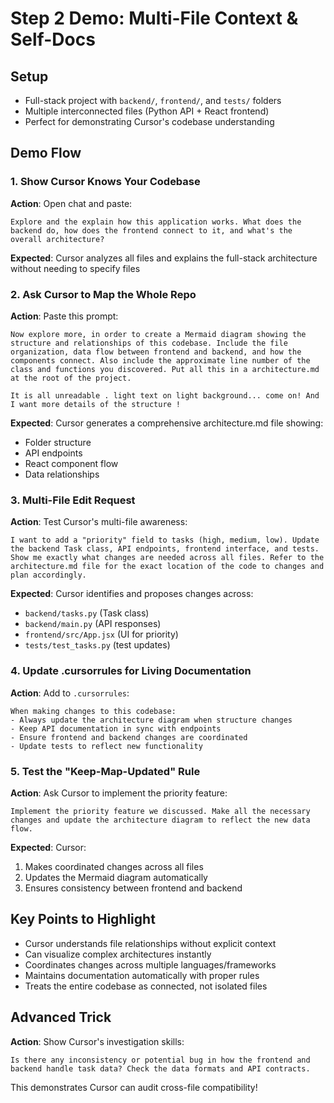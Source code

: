 # Step 2 Demo: Multi-File Context & Self-Docs

## Setup
- Full-stack project with `backend/`, `frontend/`, and `tests/` folders
- Multiple interconnected files (Python API + React frontend)
- Perfect for demonstrating Cursor's codebase understanding

## Demo Flow

### 1. Show Cursor Knows Your Codebase
**Action**: Open chat and paste:

```
Explore and the explain how this application works. What does the backend do, how does the frontend connect to it, and what's the overall architecture?
```

**Expected**: Cursor analyzes all files and explains the full-stack architecture without needing to specify files

### 2. Ask Cursor to Map the Whole Repo
**Action**: Paste this prompt:

```
Now explore more, in order to create a Mermaid diagram showing the structure and relationships of this codebase. Include the file organization, data flow between frontend and backend, and how the components connect. Also include the approximate line number of the class and functions you discovered. Put all this in a architecture.md at the root of the project.
```

```
It is all unreadable . light text on light background... come on! And I want more details of the structure !
```

**Expected**: Cursor generates a comprehensive architecture.md file showing:
- Folder structure
- API endpoints
- React component flow
- Data relationships

### 3. Multi-File Edit Request
**Action**: Test Cursor's multi-file awareness:

```
I want to add a "priority" field to tasks (high, medium, low). Update the backend Task class, API endpoints, frontend interface, and tests. Show me exactly what changes are needed across all files. Refer to the architecture.md file for the exact location of the code to changes and plan accordingly.
```

**Expected**: Cursor identifies and proposes changes across:
- `backend/tasks.py` (Task class)
- `backend/main.py` (API responses)  
- `frontend/src/App.jsx` (UI for priority)
- `tests/test_tasks.py` (test updates)

### 4. Update .cursorrules for Living Documentation
**Action**: Add to `.cursorrules`:

```
When making changes to this codebase:
- Always update the architecture diagram when structure changes
- Keep API documentation in sync with endpoints
- Ensure frontend and backend changes are coordinated
- Update tests to reflect new functionality
```

### 5. Test the "Keep-Map-Updated" Rule
**Action**: Ask Cursor to implement the priority feature:

```
Implement the priority feature we discussed. Make all the necessary changes and update the architecture diagram to reflect the new data flow.
```

**Expected**: Cursor:
1. Makes coordinated changes across all files
2. Updates the Mermaid diagram automatically
3. Ensures consistency between frontend and backend

## Key Points to Highlight
- Cursor understands file relationships without explicit context
- Can visualize complex architectures instantly
- Coordinates changes across multiple languages/frameworks
- Maintains documentation automatically with proper rules
- Treats the entire codebase as connected, not isolated files

## Advanced Trick
**Action**: Show Cursor's investigation skills:

```
Is there any inconsistency or potential bug in how the frontend and backend handle task data? Check the data formats and API contracts.
```

This demonstrates Cursor can audit cross-file compatibility! 